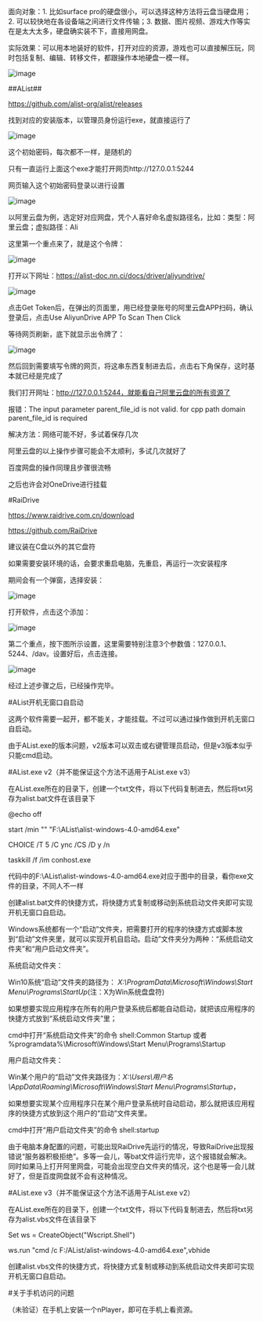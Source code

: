 面向对象：1. 比如surface pro的硬盘很小，可以选择这种方法将云盘当硬盘用；2. 可以较快地在各设备端之间进行文件传输；3. 数据、图片视频、游戏大作等实在是太大太多，硬盘确实装不下，直接用网盘。

实际效果：可以用本地装好的软件，打开对应的资源，游戏也可以直接解压玩，同时包括复制、编辑、转移文件，都跟操作本地硬盘一模一样。

![image](https://user-images.githubusercontent.com/48110180/195181196-a0b88844-bc56-437a-8432-1835eca1905b.png)


##AList##

https://github.com/alist-org/alist/releases

找到对应的安装版本，以管理员身份运行exe，就直接运行了

![image](https://user-images.githubusercontent.com/48110180/195181303-12284240-c3ee-4be7-b8f0-e5a77c3098eb.png)

这个初始密码，每次都不一样，是随机的

只有一直运行上面这个exe才能打开网页http://127.0.0.1:5244

网页输入这个初始密码登录以进行设置

![image](https://user-images.githubusercontent.com/48110180/195181373-00a79824-021c-4fd5-8c1b-755512ebd0f7.png)

以阿里云盘为例，选定好对应网盘，凭个人喜好命名虚拟路径名，比如：类型：阿里云盘；虚拟路径：Ali

这里第一个重点来了，就是这个令牌：

![image](https://user-images.githubusercontent.com/48110180/195181400-c6d7bb78-650e-45c2-ac3d-69d928c49568.png)

打开以下网址：https://alist-doc.nn.ci/docs/driver/aliyundrive/

![image](https://user-images.githubusercontent.com/48110180/195181476-f2c50441-4205-4546-a03f-ba2fab6eda48.png)

点击Get Token后，在弹出的页面里，用已经登录账号的阿里云盘APP扫码，确认登录后，点击Use AliyunDrive APP To Scan Then Click

等待网页刷新，底下就显示出令牌了：

![image](https://user-images.githubusercontent.com/48110180/195181522-9fc7990f-2ad5-4292-bd4b-62cfcc075846.png)

然后回到需要填写令牌的网页，将这串东西复制进去后，点击右下角保存，这时基本就已经是完成了

我们打开网址：http://127.0.0.1:5244，就能看自己阿里云盘的所有资源了

报错：The input parameter parent_file_id is not valid. for cpp path domain parent_file_id is required

解决方法：网络可能不好，多试着保存几次

阿里云盘的以上操作步骤可能会不太顺利，多试几次就好了

百度网盘的操作同理且步骤很流畅

之后也许会对OneDrive进行挂载



#RaiDrive

https://www.raidrive.com.cn/download

https://github.com/RaiDrive

建议装在C盘以外的其它盘符

如果需要安装环境的话，会要求重启电脑，先重启，再运行一次安装程序

期间会有一个弹窗，选择安装：

![image](https://user-images.githubusercontent.com/48110180/195184957-da054a7b-1dd5-448b-8bf4-a3984bf11824.png)

打开软件，点击这个添加：

![image](https://user-images.githubusercontent.com/48110180/195184974-58445caf-cfcd-42c5-9d3e-c7ad2b438137.png)


第二个重点，按下图所示设置，这里需要特别注意3个参数值：127.0.0.1、5244、/dav。设置好后，点击连接。

![image](https://user-images.githubusercontent.com/48110180/195184996-598e8cc0-839d-4dfb-9f87-06c8ab288922.png)


经过上述步骤之后，已经操作完毕。



#AList开机无窗口自启动

这两个软件需要一起开，都不能关，才能挂载。不过可以通过操作做到开机无窗口自启动。

由于AList.exe的版本问题，v2版本可以双击或右键管理员启动，但是v3版本似乎只能cmd启动。

#AList.exe v2（并不能保证这个方法不适用于AList.exe v3）

在AList.exe所在的目录下，创建一个txt文件，将以下代码复制进去，然后将txt另存为alist.bat文件在该目录下

@echo off

start /min "" "F:\AList\alist-windows-4.0-amd64.exe"

CHOICE /T 5 /C ync /CS /D y /n

taskkill /f /im conhost.exe

代码中的F:\AList\alist-windows-4.0-amd64.exe对应于图中的目录，看你exe文件的目录，不同人不一样

创建alist.bat文件的快捷方式，将快捷方式复制或移动到系统启动文件夹即可实现开机无窗口自启动。

Windows系统都有一个“启动”文件夹，把需要打开的程序的快捷方式或脚本放到“启动”文件夹里，就可以实现开机自启动。启动”文件夹分为两种：“系统启动文件夹”和“用户启动文件夹”。

系统启动文件夹：

Win10系统“启动”文件夹的路径为： *X:\ProgramData\Microsoft\Windows\Start Menu\Programs\StartUp*(注：X为Win系统盘盘符)

如果想要实现应用程序在所有的用户登录系统后都能自动启动，就把该应用程序的快捷方式放到“系统启动文件夹”里；

cmd中打开“系统启动文件夹”的命令  shell:Common Startup  或者 %programdata%\Microsoft\Windows\Start Menu\Programs\Startup

用户启动文件夹：

Win某个用户的“启动”文件夹路径为：*X:\Users\用户名\AppData\Roaming\Microsoft\Windows\Start Menu\Programs\Startup*，

如果想要实现某个应用程序只在某个用户登录系统时自动启动，那么就把该应用程序的快捷方式放到这个用户的“启动”文件夹里。

cmd中打开“用户启动文件夹”的命令  shell:startup

由于电脑本身配置的问题，可能出现RaiDrive先运行的情况，导致RaiDrive出现报错说“服务器积极拒绝”。多等一会儿，等bat文件运行完毕，这个报错就会解决。同时如果马上打开阿里网盘，可能会出现空白文件夹的情况，这个也是等一会儿就好了，但是百度网盘就不会有这种情况。

#AList.exe v3（并不能保证这个方法不适用于AList.exe v2）

在AList.exe所在的目录下，创建一个txt文件，将以下代码复制进去，然后将txt另存为alist.vbs文件在该目录下

Set ws = CreateObject("Wscript.Shell") 

ws.run "cmd /c F:/AList/alist-windows-4.0-amd64.exe",vbhide

创建alist.vbs文件的快捷方式，将快捷方式复制或移动到系统启动文件夹即可实现开机无窗口自启动。

#关于手机访问的问题

（未验证）在手机上安装一个nPlayer，即可在手机上看资源。
